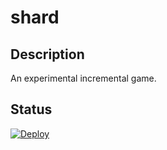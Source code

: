 # shard

## Description
An experimental incremental game.  

## Status
[![Deploy](https://github.com/graphnode/shard/actions/workflows/main.yml/badge.svg?branch=master)](https://github.com/graphnode/shard/actions/workflows/main.yml)
